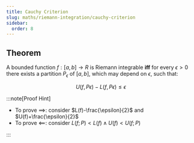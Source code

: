 ```yaml
---
title: Cauchy Criterion
slug: maths/riemann-integration/cauchy-criterion
sidebar:
  order: 8
---
```


## Theorem

A bounded function $f:[a, b] \rightarrow R$ is Riemann integrable **iff** for
every $\epsilon > 0$ there exists a partition $P_\epsilon$ of $[a,b]$, which may
depend on $\epsilon$, such that:

```math
U(f, Pϵ) − L(f, Pϵ) ≤ \epsilon
```

:::note[Proof Hint]

- To prove $\implies$: consider $L(f)-\frac{\epsilon}{2}$ and
  $U(f)+\frac{\epsilon}{2}$
- To prove $\impliedby$: consider $L(f;P)<L(f) \land U(f)<U(f;P)$

:::
